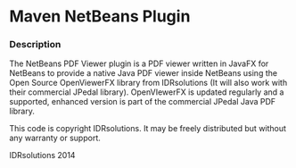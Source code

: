# Maven NetBeans Plugin

<h3>Description</h3>
The NetBeans PDF Viewer plugin is a PDF viewer written in JavaFX for NetBeans to provide a native Java PDF viewer inside NetBeans using the Open Source OpenViewerFX library from IDRsolutions (It will also work with their commercial JPedal library). OpenVIewerFX is updated regularly and a supported, enhanced version is part of the commercial JPedal Java PDF library. 

This code is copyright IDRsolutions. It may be freely distributed but without any warranty or support.

IDRsolutions 2014
